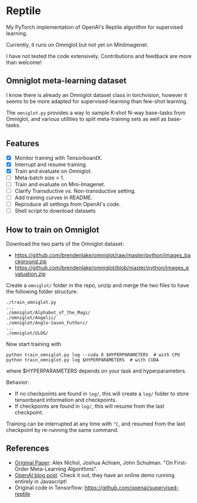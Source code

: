 # Reptile

My PyTorch implementation of OpenAI's Reptile algorithm for supervised learning.

Currently, it runs on Omniglot but not yet on MiniImagenet.

I have not tested the code extensively. Contributions and feedback are more than welcome!

## Omniglot meta-learning dataset

I know there is already an Omniglot dataset class in torchvision, however it seems to be more adapted for supervised-learning
than few-shot learning.

The `omniglot.py` provides a way to sample K-shot N-way base-tasks from Omniglot, 
and various utilities to split meta-training sets as well as base-tasks.

## Features

- [x] Monitor training with TensorboardX.
- [x] Interrupt and resume training. 
- [x] Train and evaluate on Omniglot.
- [ ] Meta-batch size > 1.
- [ ] Train and evaluate on Mini-Imagenet.
- [ ] Clarify Transductive vs. Non-transductive setting.
- [ ] Add training curves in README.
- [ ] Reproduce all settings from OpenAI's code.
- [ ] Shell script to download datasets

## How to train on Omniglot

Download the two parts of the Omniglot dataset:
- https://github.com/brendenlake/omniglot/raw/master/python/images_background.zip
- https://github.com/brendenlake/omniglot/blob/master/python/images_evaluation.zip

Create a `omniglot/` folder in the repo, unzip and merge the two files to have the following folder structure:
```
./train_omniglot.py
...
./omniglot/Alphabet_of_the_Magi/
./omniglot/Angelic/
./omniglot/Anglo-Saxon_Futhorc/
...
./omniglot/ULOG/
```

Now start training with
```
python train_omniglot.py log --cuda 0 $HYPERPARAMETERS  # with CPU
python train_omniglot.py log $HYPERPARAMETERS  # with CUDA
```
where $HYPERPARAMETERS depends on your task and hyperparameters.

Behavior:
- If no checkpoints are found in `log/`, this will create a `log/` folder to store tensorboard information and checkpoints.
- If checkpoints are found in `log/`, this will resume from the last checkpoint.

Training can be interrupted at any time with `^C`, and resumed from the last checkpoint by re-running the same command.

## References

- [Original Paper](https://arxiv.org/abs/1803.02999): Alex Nichol, Joshua Achiam, John Schulman. "On First-Order Meta-Learning Algorithms".
- [OpenAI blog post](https://blog.openai.com/reptile/). 
Check it out, they have an online demo running entirely in Javascript!
- Original code in Tensorflow: https://github.com/openai/supervised-reptile
